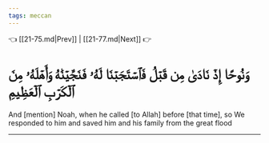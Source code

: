 ```yaml
---
tags: meccan
---
```


👈 [[21-75.md|Prev]] | [[21-77.md|Next]] 👉

# وَنُوحًا إِذۡ نَادَىٰ مِن قَبۡلُ فَٱسۡتَجَبۡنَا لَهُۥ فَنَجَّيۡنَٰهُ وَأَهۡلَهُۥ مِنَ ٱلۡكَرۡبِ ٱلۡعَظِيمِ

And [mention] Noah, when he called [to Allah] before [that time], so We responded to him and saved him and his family from the great flood

---

